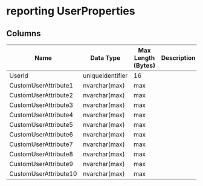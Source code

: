 # reporting UserProperties

## <a name="#columns"></a>Columns

| Name | Data Type | Max Length (Bytes) | Description |
|---|---|---|---|
| UserId | uniqueidentifier | 16 |
| CustomUserAttribute1 | nvarchar(max) | max |
| CustomUserAttribute2 | nvarchar(max) | max |
| CustomUserAttribute3 | nvarchar(max) | max |
| CustomUserAttribute4 | nvarchar(max) | max |
| CustomUserAttribute5 | nvarchar(max) | max |
| CustomUserAttribute6 | nvarchar(max) | max |
| CustomUserAttribute7 | nvarchar(max) | max |
| CustomUserAttribute8 | nvarchar(max) | max |
| CustomUserAttribute9 | nvarchar(max) | max |
| CustomUserAttribute10 | nvarchar(max) | max |

